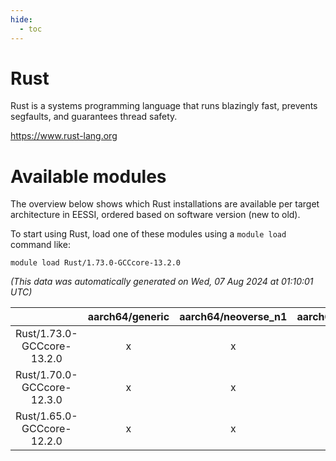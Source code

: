 ```yaml
---
hide:
  - toc
---
```


Rust
====


Rust is a systems programming language that runs blazingly fast, prevents segfaults, and guarantees thread safety.

https://www.rust-lang.org
# Available modules


The overview below shows which Rust installations are available per target architecture in EESSI, ordered based on software version (new to old).

To start using Rust, load one of these modules using a `module load` command like:

```shell
module load Rust/1.73.0-GCCcore-13.2.0
```

*(This data was automatically generated on Wed, 07 Aug 2024 at 01:10:01 UTC)*  

| |aarch64/generic|aarch64/neoverse_n1|aarch64/neoverse_v1|x86_64/generic|x86_64/amd/zen2|x86_64/amd/zen3|x86_64/amd/zen4|x86_64/intel/haswell|x86_64/intel/skylake_avx512|
| :---: | :---: | :---: | :---: | :---: | :---: | :---: | :---: | :---: | :---: |
|Rust/1.73.0-GCCcore-13.2.0|x|x|x|x|x|x|x|x|x|
|Rust/1.70.0-GCCcore-12.3.0|x|x|x|x|x|x|x|x|x|
|Rust/1.65.0-GCCcore-12.2.0|x|x|x|x|x|x|-|x|x|
